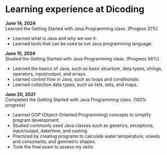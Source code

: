 # Learning experience at Dicoding

**June 14, 2024**<br>
Learned the Getting Started with Java Programming class. (Progess 21%)
* Learned what is Java and why we use it.
* Learned tools that can be used to run Java programming language.

**June 15, 2024**<br>
Studied the Getting Started with Java Programming class. (Progress 56%)
* Learned the basics of Java, such as basic structure, data types, strings, operators, input/output, and arrays.
* Learned control flow in Java, such as loops and conditionals.
* Learned collection data types, such as lists, sets, and maps.

**June 20, 2021**<br>
Completed the Getting Started with Java Programming class. (100% progress)
* Learned OOP (Object-Oriented Programming) concepts to simplify program development.
* Studied commonly used Java classes such as generics, exceptions, input/output, date/time, and casting.
* Practiced by creating programs to calculate water temperature, vowels and consonants, and geometric shapes.
* Took the final exam to assess my skills.
